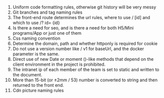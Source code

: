 1. Uniform code formatting rules, otherwise git history will be very messy
2. Git branches and tag naming rules
3. The front-end route determines the url rules, where to use / [id] and which to use /? id= {id}
4. Is there a need for seo, and is there a need for both H5/Mini programs/App or just one of them
5. Css naming convention
6. Determine the domain, path and whether httponly is required for cookie
7. Do not use a version number like / v1 for baseUrl, and the docker parameter is the same.
8. Direct use of new Date or moment ()-like methods that depend on the client environment in the project is prohibited.
9. The intranet ip of each member of the team is set to static and written to the document.
10. More than 15-bit (or ±2mm / 53) number is converted to string and then returned to the front end.
11. Cdn picture naming rules